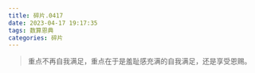 ```yaml
---
title: 碎片.0417
date: 2023-04-17 19:17:35
tags: 数算恩典
categories: 碎片
---
```


>重点不再自我满足，重点在于是羞耻感充满的自我满足，还是享受恩赐。